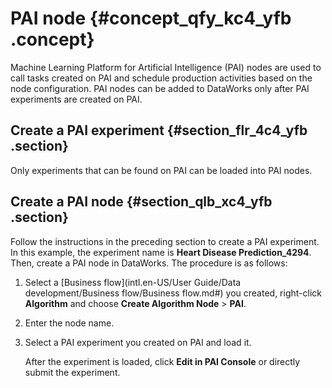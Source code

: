 # PAI node {#concept_qfy_kc4_yfb .concept}

Machine Learning Platform for Artificial Intelligence \(PAI\) nodes are used to call tasks created on PAI and schedule production activities based on the node configuration. PAI nodes can be added to DataWorks only after PAI experiments are created on PAI.

## Create a PAI experiment {#section_flr_4c4_yfb .section}

Only experiments that can be found on PAI can be loaded into PAI nodes.

## Create a PAI node {#section_qlb_xc4_yfb .section}

Follow the instructions in the preceding section to create a PAI experiment. In this example, the experiment name is **Heart Disease Prediction\_4294**. Then, create a PAI node in DataWorks. The procedure is as follows:

1.  Select a [Business flow](intl.en-US/User Guide/Data development/Business flow/Business flow.md#) you created, right-click **Algorithm** and choose **Create Algorithm Node** \> **PAI**.
2.  Enter the node name.
3.  Select a PAI experiment you created on PAI and load it.

    After the experiment is loaded, click **Edit in PAI Console** or directly submit the experiment.


